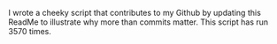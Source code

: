 I wrote a cheeky script that contributes to my Github by updating this ReadMe to illustrate why more than commits matter. This script has run 3570 times.